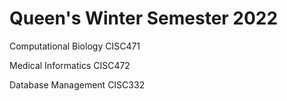 # Queen's Winter Semester 2022

Computational Biology CISC471

Medical Informatics CISC472

Database Management CISC332
